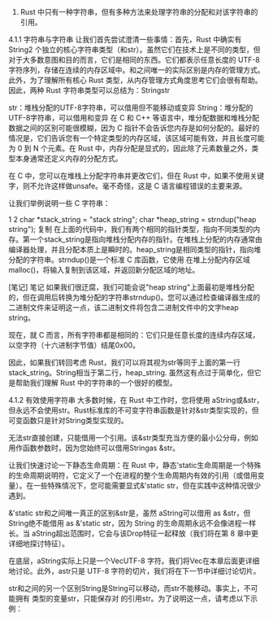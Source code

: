 1. Rust 中只有一种字符串，但有多种方法来处理字符串的分配和对该字符串的引用。

4.1.1 字符串与字符串
让我们首先尝试澄清一些事情：首先，Rust 中确实有String2 个独立的核心字符串类型（和str）。虽然它们在技术上是不同的类型，但对于大多数意图和目的而言，它们是相同的东西。它们都表示任意长度的 UTF-8 字符序列，存储在连续的内存区域中。和之间唯一的实际区别是内存的管理方式。此外，为了理解所有核心 Rust 类型，从内存管理方式角度思考它们会很有帮助。因此，两种 Rust 字符串类型可以总结为：Stringstr

str：堆栈分配的UTF-8字符串，可以借用但不能移动或变异
String：堆分配的UTF-8字符串，可以借用和变异
在 C 和 C++ 等语言中，堆分配数据和堆栈分配数据之间的区别可能很模糊，因为 C 指针不会告诉您内存是如何分配的。最好的情况是，它们告诉您有一个特定类型的内存区域，该区域可能有效，并且长度可能为 0 到 N 个元素。在 Rust 中，内存分配是显式的，因此除了元素数量之外，类型本身通常还定义内存的分配方式。

在 C 中，您可以在堆栈上分配字符串并更改它们，但在 Rust 中，如果不使用关键字，则不允许这样做unsafe。毫不奇怪，这是 C 语言编程错误的主要来源。

让我们举例说明一些 C 字符串：

1
2
char *stack_string = "stack string";
char *heap_string  = strndup("heap string");
复制
在上面的代码中，我们有两个相同的指针类型，指向不同类型的内存。第一个stack_string是指向堆栈分配内存的指针。在堆栈上分配的内存通常由编译器处理，并且分配本质上是瞬时的。heap_string是相同类型的指针，指向堆分配的字符串。strndup()是一个标准 C 库函数，它使用 在堆上分配内存区域malloc()，将输入复制到该区域，并返回新分配区域的地址。

[笔记]  笔记
如果我们很迂腐，我们可能会说"heap string"上面最初是堆栈分配的，但在调用后转换为堆分配的字符串strndup()。您可以通过检查编译器生成的二进制文件来证明这一点，该二进制文件将包含二进制文件中的文字heap string。

现在，就 C 而言，所有字符串都是相同的：它们只是任意长度的连续内存区域，以空字符（十六进制字节值）结尾0x00。

因此，如果我们转回考虑 Rust，我们可以将其视为str等同于上面的第一行stack_string。String相当于第二行，heap_string. 虽然这有点过于简单化，但它是帮助我们理解 Rust 中的字符串的一个很好的模型。

4.1.2 有效使用字符串
大多数时候，在 Rust 中工作时，您将使用 aString或&str，但永远不会使用str。Rust标准库的不可变字符串函数是针对&str类型实现的，但可变函数只是针对String类型实现的。

无法str直接创建，只能借用一个引用。该&str类型充当方便的最小公分母，例如用作函数参数时，因为您始终可以借用Stringas &str。



让我们快速讨论一下静态生命周期：在 Rust 中，静态'static生命周期是一个特殊的生命周期说明符，它定义了一个在进程的整个生命周期内有效的引用（或借用变量）。在一些特殊情况下，您可能需要显式&'static str，但在实践中这种情况很少遇到。

&'static str和之间唯一真正的区别&str是，虽然 aString可以借用 as &str，但String绝不能借用 as &'static str，因为 String 的生命周期永远不会像进程一样长。当 aString超出范围时，它会与该Drop特征一起释放（我们将在第 8 章中更详细地探讨特征）。

在底层，aString实际上只是一个VecUTF-8 字符。我们将Vec在本章后面更详细地讨论。此外，astr只是 UTF-8 字符的切片，我们将在下一节中详细讨论切片。



str和之间的另一个区别String是String可以移动，而str不能移动。事实上，不可能拥有 类型的变量str，只能保存对 的引用str。为了说明这一点，请考虑以下示例：